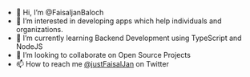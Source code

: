 - 👋 Hi, I’m @FaisaljanBaloch
- 👀 I’m interested in developing apps which help individuals and organizations.
- 🌱 I’m currently learning Backend Development using TypeScript and NodeJS
- 💞️ I’m looking to collaborate on Open Source Projects
- 📫 How to reach me [@justFaisalJan](https://twitter.com/justFaisaljan) on Twitter

<!---
FaisaljanBaloch/FaisaljanBaloch is a ✨ special ✨ repository because its `README.md` (this file) appears on your GitHub profile.
You can click the Preview link to take a look at your changes.
--->
